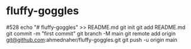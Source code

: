 # fluffy-goggles
#528
echo "# fluffy-goggles" >> README.md
git init
git add README.md
git commit -m "first commit"
git branch -M main
git remote add origin git@github.com:ahmednaher/fluffy-goggles.git
git push -u origin main
